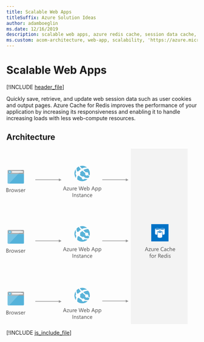 ```yaml
---
title: Scalable Web Apps
titleSuffix: Azure Solution Ideas
author: adamboeglin
ms.date: 12/16/2019
description: scalable web apps, azure redis cache, session data cache, user cookie cache, azure cache for redis
ms.custom: acom-architecture, web-app, scalability, 'https://azure.microsoft.com/solutions/architecture/scalable-web-apps/'
---
```

# Scalable Web Apps

[!INCLUDE [header_file](../header.md)]

Quickly save, retrieve, and update web session data such as user cookies and output pages. Azure Cache for Redis improves the performance of your application by increasing its responsiveness and enabling it to handle increasing loads with less web-compute resources.

## Architecture

<svg class="architecture-diagram" aria-labelledby="scalable-web-apps" height="462" viewbox="0 0 478 462"  xmlns="http://www.w3.org/2000/svg">
    <g fill="none" fill-rule="evenodd" stroke="none" stroke-width="1">
        <path fill="#F3F3F3" d="M327.96 461.997h149.714V0H327.96z"/>
        <path fill="#949494" d="M145.29 82.15l-7.064-3.646v2.534H76.208v1.5h62.018v3.03zM145.29 243.01l-7.064-3.646v2.534H76.208v1.5h62.018v3.03zM321.79 243.01l-7.065-3.646v2.534h-62.018v1.5h62.018v3.03zM321.79 82.15l-7.065-3.646v2.534h-62.018v1.5h62.018v3.03zM321.79 401.69l-7.065-3.647v2.534h-62.018v1.5h62.018v3.031zM145.29 402.69l-7.064-3.647v2.534H76.208v1.5h62.018v3.031z"/>
        <path d="M0 114.363v-10.285h2.926c.889 0 1.594.218 2.116.653.52.435.78 1 .78 1.699 0 .584-.156 1.09-.471 1.52-.317.432-.751.737-1.306.919v.029c.693.08 1.248.343 1.664.785.416.443.624 1.018.624 1.725 0 .88-.316 1.593-.947 2.138-.631.545-1.427.817-2.388.817H0zm1.205-9.194v3.32h1.233c.66 0 1.179-.16 1.556-.477.378-.318.567-.766.567-1.344 0-1-.658-1.5-1.972-1.5H1.205zm0 4.403v3.7H2.84c.708 0 1.256-.167 1.646-.501.39-.335.584-.794.584-1.378 0-1.214-.827-1.821-2.481-1.821H1.205zM12.092 108.21c-.206-.158-.502-.237-.89-.237-.502 0-.921.237-1.258.71-.337.472-.505 1.118-.505 1.935v3.745H8.262v-7.344h1.177v1.512h.028c.167-.516.423-.919.768-1.208.343-.29.728-.433 1.154-.433.307 0 .54.034.703.1v1.22zM16.244 114.535c-1.085 0-1.951-.343-2.6-1.03-.647-.685-.971-1.595-.971-2.728 0-1.233.337-2.197 1.012-2.89.673-.694 1.584-1.04 2.732-1.04 1.095 0 1.949.337 2.563 1.01.615.675.922 1.61.922 2.805 0 1.172-.331 2.11-.993 2.816-.662.705-1.551 1.057-2.665 1.057m.087-6.698c-.756 0-1.354.257-1.793.77-.44.515-.66 1.223-.66 2.127 0 .87.223 1.557.667 2.059.444.502 1.04.753 1.786.753.76 0 1.345-.246 1.753-.74.409-.491.613-1.192.613-2.101 0-.918-.204-1.625-.613-2.122-.408-.498-.993-.746-1.753-.746M31.033 107.018l-2.201 7.345h-1.22l-1.514-5.257a3.523 3.523 0 01-.114-.682h-.029a3.197 3.197 0 01-.151.667l-1.642 5.272h-1.176l-2.224-7.345h1.234l1.52 5.523c.048.167.082.387.101.66h.058c.014-.21.057-.435.129-.674l1.692-5.509h1.076l1.521 5.537c.047.177.084.398.107.66h.058c.009-.186.049-.406.122-.66l1.491-5.537h1.162zM31.952 114.097v-1.262c.641.473 1.346.71 2.115.71 1.033 0 1.55-.344 1.55-1.033a.898.898 0 00-.133-.498 1.323 1.323 0 00-.358-.362 2.73 2.73 0 00-.531-.284 33.69 33.69 0 00-.657-.26 8.275 8.275 0 01-.856-.393 2.56 2.56 0 01-.617-.444 1.663 1.663 0 01-.373-.563 1.99 1.99 0 01-.126-.739c0-.344.079-.649.237-.914a2.08 2.08 0 01.631-.667 2.93 2.93 0 01.9-.405 3.985 3.985 0 011.043-.137c.637 0 1.205.11 1.707.33v1.191c-.54-.354-1.161-.53-1.864-.53-.22 0-.419.024-.596.074-.176.05-.328.122-.455.212a.982.982 0 00-.294.327.858.858 0 00-.104.418c0 .192.035.352.104.481.07.13.171.244.305.345.134.1.296.191.487.272.192.081.409.17.654.266.325.124.616.252.875.384.257.13.477.28.659.444.181.165.322.355.42.57.097.215.147.471.147.768 0 .363-.081.678-.24.946-.161.268-.375.49-.643.667a2.933 2.933 0 01-.924.395 4.58 4.58 0 01-1.098.128c-.756 0-1.41-.145-1.965-.437M44.531 110.985h-5.184c.018.817.238 1.448.66 1.894.42.444.998.667 1.735.667.827 0 1.587-.273 2.28-.818v1.105c-.645.467-1.499.702-2.56.702-1.037 0-1.853-.333-2.446-1-.592-.667-.889-1.606-.889-2.816 0-1.142.324-2.074.971-2.793.65-.72 1.453-1.08 2.415-1.08.96 0 1.704.312 2.23.933.525.622.788 1.484.788 2.589v.617zm-1.204-.997c-.005-.68-.169-1.207-.49-1.585-.324-.378-.773-.566-1.347-.566-.555 0-1.025.198-1.412.594-.388.398-.627.916-.718 1.557h3.967zM50.14 108.21c-.206-.158-.502-.237-.89-.237-.502 0-.922.237-1.258.71-.337.472-.505 1.118-.505 1.935v3.745h-1.178v-7.344h1.178v1.512h.027c.167-.516.423-.919.768-1.208.344-.29.729-.433 1.155-.433.306 0 .54.034.703.1v1.22zM158.528 430.558h-1.334l-1.09-2.883h-4.36l-1.026 2.883h-1.34l3.943-10.285h1.248l3.96 10.285zm-2.818-3.966l-1.614-4.383a4.005 4.005 0 01-.157-.688h-.03c-.048.292-.102.52-.165.688l-1.599 4.383h3.565zM165.005 423.55l-4.347 6.004h4.304v1.004h-6.032v-.366l4.346-5.974h-3.937v-1.005h5.666zM172.464 430.558h-1.176v-1.162h-.03c-.486.89-1.242 1.334-2.265 1.334-1.75 0-2.625-1.042-2.625-3.127v-4.391h1.169v4.203c0 1.55.593 2.326 1.779 2.326.574 0 1.045-.212 1.417-.635.37-.424.555-.978.555-1.66v-4.234h1.176v7.346zM178.667 424.404c-.206-.158-.502-.237-.89-.237-.502 0-.921.237-1.258.71-.337.472-.505 1.12-.505 1.935v3.744h-1.177v-7.343h1.177v1.512h.028c.167-.515.423-.919.768-1.208a1.74 1.74 0 011.154-.433c.307 0 .54.034.703.1v1.22zM185.652 427.18h-5.184c.018.816.238 1.447.66 1.894.42.444.998.667 1.735.667.827 0 1.587-.274 2.28-.82v1.107c-.645.466-1.499.702-2.56.702-1.037 0-1.853-.333-2.446-1-.592-.667-.889-1.607-.889-2.817 0-1.141.324-2.074.971-2.793.65-.718 1.453-1.08 2.415-1.08.96 0 1.704.313 2.23.934.525.622.788 1.483.788 2.589v.617zm-1.204-.997c-.005-.68-.169-1.207-.49-1.585-.324-.378-.773-.566-1.347-.566-.555 0-1.025.198-1.412.593-.388.399-.627.916-.718 1.558h3.967zM203.805 420.272l-2.904 10.286h-1.413l-2.117-7.517a4.81 4.81 0 01-.165-1.046h-.027a5.402 5.402 0 01-.186 1.032l-2.13 7.53h-1.4l-3.011-10.285h1.327l2.186 7.89c.091.33.148.674.172 1.034h.036c.024-.255.099-.599.222-1.034l2.273-7.89h1.156l2.18 7.947c.077.274.135.594.173.962h.028c.02-.25.083-.578.194-.99l2.1-7.918h1.306zM210.726 427.18h-5.184c.018.816.238 1.447.66 1.894.42.444.998.667 1.735.667.827 0 1.587-.274 2.28-.82v1.107c-.645.466-1.499.702-2.56.702-1.037 0-1.853-.333-2.446-1-.592-.667-.889-1.607-.889-2.817 0-1.141.324-2.074.971-2.793.65-.718 1.453-1.08 2.415-1.08.96 0 1.704.313 2.23.934.525.622.788 1.483.788 2.589v.617zm-1.204-.997c-.005-.68-.169-1.207-.49-1.585-.324-.378-.773-.566-1.347-.566-.555 0-1.025.198-1.412.593-.388.399-.627.916-.718 1.558h3.967zM213.71 429.496h-.028v1.061h-1.177v-10.874h1.177v4.821h.028c.578-.975 1.425-1.463 2.539-1.463.942 0 1.68.33 2.213.986.532.657.799 1.537.799 2.643 0 1.228-.3 2.213-.896 2.952-.598.738-1.415 1.106-2.453 1.106-.97 0-1.705-.41-2.202-1.232m-.028-2.962v1.025c0 .608.197 1.122.592 1.545.393.424.894.636 1.502.636.713 0 1.27-.272 1.675-.817.404-.546.606-1.304.606-2.276 0-.816-.19-1.458-.567-1.922-.377-.462-.89-.694-1.535-.694-.684 0-1.233.236-1.65.713-.415.477-.623 1.071-.623 1.79M233.283 430.558h-1.334l-1.09-2.883h-4.361l-1.025 2.883h-1.341l3.944-10.285h1.248l3.959 10.285zm-2.818-3.966l-1.614-4.383a4.005 4.005 0 01-.157-.688h-.03c-.048.292-.102.52-.165.688l-1.599 4.383h3.565zM235.844 429.496h-.028v4.438h-1.177v-10.72h1.177v1.29h.028c.578-.975 1.425-1.463 2.539-1.463.947 0 1.686.33 2.215.986.532.657.797 1.537.797 2.643 0 1.228-.3 2.213-.896 2.952-.598.738-1.415 1.106-2.453 1.106-.952 0-1.685-.41-2.202-1.232m-.028-2.962v1.025c0 .608.197 1.122.592 1.545.393.424.894.636 1.502.636.713 0 1.27-.272 1.675-.817.404-.546.606-1.304.606-2.276 0-.816-.19-1.458-.567-1.922-.377-.462-.89-.694-1.535-.694-.684 0-1.233.236-1.65.713-.415.477-.623 1.071-.623 1.79M244.478 429.496h-.027v4.438h-1.178v-10.72h1.178v1.29h.027c.578-.975 1.425-1.463 2.539-1.463.947 0 1.687.33 2.216.986.53.657.796 1.537.796 2.643 0 1.228-.3 2.213-.896 2.952-.597.738-1.415 1.106-2.453 1.106-.952 0-1.684-.41-2.202-1.232m-.027-2.962v1.025c0 .608.196 1.122.59 1.545.394.424.895.636 1.503.636.713 0 1.27-.272 1.675-.817.405-.546.607-1.304.607-2.276 0-.816-.19-1.458-.568-1.922-.377-.462-.888-.694-1.535-.694-.683 0-1.232.236-1.648.713-.416.477-.624 1.071-.624 1.79M174.475 448.183h1.205v-10.284h-1.205zM184.323 448.184h-1.177v-4.188c0-1.56-.568-2.338-1.707-2.338-.588 0-1.074.219-1.459.663-.385.442-.577 1-.577 1.675v4.188h-1.177v-7.346h1.177v1.22h.028c.555-.928 1.358-1.392 2.411-1.392.802 0 1.417.26 1.842.78.426.517.64 1.267.64 2.249v4.489zM186.095 447.918v-1.263c.64.474 1.345.71 2.114.71 1.034 0 1.55-.343 1.55-1.032a.898.898 0 00-.132-.498 1.31 1.31 0 00-.359-.362 2.73 2.73 0 00-.53-.284 33.69 33.69 0 00-.657-.261 8.275 8.275 0 01-.856-.392 2.588 2.588 0 01-.618-.444 1.667 1.667 0 01-.373-.564 1.987 1.987 0 01-.126-.738c0-.345.08-.649.237-.914a2.07 2.07 0 01.631-.667c.263-.181.564-.314.9-.405a3.985 3.985 0 011.043-.137c.637 0 1.206.109 1.707.33v1.191c-.54-.354-1.16-.532-1.864-.532-.22 0-.418.026-.595.075-.177.05-.328.123-.456.212a.995.995 0 00-.294.328.858.858 0 00-.103.418c0 .192.035.352.103.481.07.13.172.244.305.345.135.099.296.191.487.272.192.081.41.17.654.266.326.124.617.252.875.384.257.129.477.279.66.444.18.165.322.354.42.57.096.215.146.471.146.768 0 .363-.08.678-.24.946a2.077 2.077 0 01-.642.667 2.933 2.933 0 01-.924.395 4.58 4.58 0 01-1.098.128c-.756 0-1.41-.145-1.965-.437M196.179 448.112c-.278.151-.644.23-1.099.23-1.286 0-1.929-.718-1.929-2.153v-4.347h-1.262v-1.003h1.262v-1.793l1.176-.38v2.173h1.852v1.003h-1.852v4.14c0 .491.084.844.251 1.054.167.21.446.314.833.314.296 0 .552-.08.768-.243v1.005zM203.006 448.184h-1.176v-1.148h-.028c-.512.879-1.265 1.32-2.26 1.32-.732 0-1.304-.194-1.718-.581-.413-.387-.62-.902-.62-1.542 0-1.372.808-2.17 2.424-2.396l2.202-.307c0-1.25-.505-1.873-1.514-1.873-.883 0-1.682.3-2.395.904v-1.205c.722-.46 1.555-.69 2.496-.69 1.726 0 2.59.914 2.59 2.74v4.778zm-1.176-3.715l-1.77.243c-.546.076-.958.212-1.235.405-.277.195-.416.538-.416 1.03 0 .358.128.65.384.879.256.227.596.34 1.021.34.584 0 1.066-.205 1.446-.613.38-.41.57-.927.57-1.553v-.731zM211.318 448.184h-1.177v-4.188c0-1.56-.568-2.338-1.707-2.338-.588 0-1.074.219-1.459.663-.385.442-.577 1-.577 1.675v4.188h-1.177v-7.346h1.177v1.22h.028c.555-.928 1.358-1.392 2.411-1.392.802 0 1.417.26 1.842.78.426.517.64 1.267.64 2.249v4.489zM218.54 447.847c-.563.339-1.233.509-2.008.509-1.047 0-1.892-.341-2.535-1.023-.644-.68-.965-1.563-.965-2.65 0-1.21.347-2.182 1.04-2.914.694-.734 1.618-1.103 2.776-1.103.645 0 1.214.12 1.707.36v1.205c-.545-.382-1.128-.573-1.75-.573-.751 0-1.367.268-1.847.806-.48.537-.721 1.243-.721 2.118 0 .862.226 1.54.678 2.037.452.499 1.058.748 1.818.748.64 0 1.244-.213 1.807-.64v1.12zM226.221 444.806h-5.184c.018.816.238 1.447.66 1.894.42.444.999.667 1.736.667.827 0 1.587-.273 2.28-.82v1.107c-.645.466-1.5.702-2.56.702-1.037 0-1.853-.333-2.446-1-.593-.667-.89-1.607-.89-2.817 0-1.141.325-2.074.971-2.793.65-.718 1.453-1.08 2.415-1.08.96 0 1.704.313 2.23.934.525.622.788 1.483.788 2.589v.617zm-1.203-.997c-.006-.68-.17-1.207-.492-1.585-.323-.378-.772-.566-1.346-.566-.555 0-1.025.198-1.412.593-.387.399-.626.916-.718 1.558h3.968z" fill="#505050"/>
        <path d="M199.097 52.228l.002.002c5.56-2.957 10.429-3.023 13.575-2.543a20.348 20.348 0 00-19.222-3.691 164.04 164.04 0 005.644 6.232h.001zM183.747 69.421a6.133 6.133 0 01.004-7.448c-1.4-3.366-1.284-6.164-.82-8.125-4.688 6.821-4.857 16.052.089 23.134.109-2.094.443-4.52 1.182-7.037a6.215 6.215 0 01-.455-.524M186.543 59.914a6.144 6.144 0 013.35-.23c.222-.252.45-.505.686-.757a37.668 37.668 0 015.65-4.895l-.013-.014c-2.143-2.274-4.043-4.606-5.463-6.918a20.182 20.182 0 00-5.624 4.07c-.283 1.666-.403 4.823 1.414 8.744M202.89 56.124c2.4 2.386 4.677 4.517 6.75 6.374a4.361 4.361 0 015.643 1.12 4.364 4.364 0 01.594 4.208 109.046 109.046 0 003.487 2.73c1.55-5.87.471-12.366-3.509-17.56-.078-.102-.162-.198-.242-.299-.35-.033-5.523-.445-12.723 3.427M205.058 80.132a4.068 4.068 0 01-5.683-.747 4.06 4.06 0 01-.788-2.863 33.99 33.99 0 01-5.927-3.779 51.36 51.36 0 01-1.648-1.392 6.11 6.11 0 01-2.835.461c-1.383 3.714-1.54 7.012-1.394 9.25a20.353 20.353 0 0012.941 4.632 20.265 20.265 0 0014.115-5.723c-2.04-.004-4.764-.135-7.88-.828a3.974 3.974 0 01-.9.99M214.466 69.738a4.384 4.384 0 01-6.137-.817c-1.026-1.341-1.132-3.083-.457-4.514-2.551-1.99-5.243-4.215-7.783-6.564h.002c-.066-.061-.13-.124-.194-.185.064.063.125.128.19.19-1.654 1.128-3.423 2.535-5.304 4.29-.247.233-.475.466-.71.7a6.162 6.162 0 01-.257 6.143c.355.304.722.607 1.106.91a38.16 38.16 0 005.499 3.654c1.75-1.127 4.1-.763 5.386.922.375.49.608 1.042.73 1.61 5.053 1.453 8.75.947 10.004.685a20.324 20.324 0 002.279-4.463c-.77-.524-2.128-1.434-4.085-2.813-.091.083-.17.176-.27.252" fill="#59B3D8"/>
        <path d="M158.528 109.737h-1.334l-1.09-2.883h-4.36l-1.026 2.883h-1.34l3.943-10.285h1.248l3.96 10.285zm-2.818-3.966l-1.614-4.383a4.005 4.005 0 01-.157-.688h-.03a3.764 3.764 0 01-.165.688l-1.599 4.383h3.565zM165.005 102.73l-4.347 6.003h4.304v1.004h-6.032v-.366l4.346-5.974h-3.937v-1.005h5.666zM172.464 109.737h-1.176v-1.162h-.03c-.486.89-1.242 1.334-2.265 1.334-1.75 0-2.625-1.042-2.625-3.127v-4.39h1.169v4.203c0 1.55.593 2.325 1.779 2.325.574 0 1.045-.212 1.417-.635.37-.424.555-.977.555-1.66v-4.233h1.176v7.345zM178.667 103.584c-.206-.159-.502-.237-.89-.237-.502 0-.921.237-1.258.71-.337.472-.505 1.118-.505 1.936v3.744h-1.177v-7.344h1.177v1.513h.028c.167-.517.423-.92.768-1.209.343-.29.728-.434 1.154-.434.307 0 .54.034.703.1v1.22zM185.652 106.359h-5.184c.018.817.238 1.448.66 1.894.42.444.998.667 1.735.667.827 0 1.587-.273 2.28-.818v1.105c-.645.467-1.499.702-2.56.702-1.037 0-1.853-.333-2.446-1-.592-.667-.889-1.606-.889-2.816 0-1.142.324-2.074.971-2.793.65-.72 1.453-1.08 2.415-1.08.96 0 1.704.312 2.23.933.525.622.788 1.484.788 2.589v.617zm-1.204-.997c-.005-.68-.169-1.207-.49-1.585-.324-.378-.773-.566-1.347-.566-.555 0-1.025.198-1.412.594-.388.398-.627.916-.718 1.557h3.967zM203.805 99.452l-2.904 10.285h-1.413l-2.117-7.516a4.81 4.81 0 01-.165-1.047h-.027a5.402 5.402 0 01-.186 1.033l-2.13 7.53h-1.4l-3.011-10.285h1.327l2.186 7.89c.091.33.148.673.172 1.033h.036c.024-.254.099-.598.222-1.033l2.273-7.89h1.156l2.18 7.947c.077.273.135.593.173.96h.028c.02-.248.083-.577.194-.99l2.1-7.917h1.306zM210.726 106.359h-5.184c.018.817.238 1.448.66 1.894.42.444.998.667 1.735.667.827 0 1.587-.273 2.28-.818v1.105c-.645.467-1.499.702-2.56.702-1.037 0-1.853-.333-2.446-1-.592-.667-.889-1.606-.889-2.816 0-1.142.324-2.074.971-2.793.65-.72 1.453-1.08 2.415-1.08.96 0 1.704.312 2.23.933.525.622.788 1.484.788 2.589v.617zm-1.204-.997c-.005-.68-.169-1.207-.49-1.585-.324-.378-.773-.566-1.347-.566-.555 0-1.025.198-1.412.594-.388.398-.627.916-.718 1.557h3.967zM213.71 108.676h-.028v1.06h-1.177V98.865h1.177v4.82h.028c.578-.975 1.425-1.463 2.539-1.463.942 0 1.68.329 2.213.986.532.657.799 1.538.799 2.643 0 1.229-.3 2.213-.896 2.952-.598.738-1.415 1.107-2.453 1.107-.97 0-1.705-.411-2.202-1.233m-.028-2.962v1.025c0 .608.197 1.122.592 1.546.393.423.894.635 1.502.635.713 0 1.27-.272 1.675-.817.404-.546.606-1.304.606-2.275 0-.817-.19-1.458-.567-1.922-.377-.463-.89-.695-1.535-.695-.684 0-1.233.237-1.65.713-.415.477-.623 1.072-.623 1.79M233.283 109.737h-1.334l-1.09-2.883h-4.361l-1.025 2.883h-1.341l3.944-10.285h1.248l3.959 10.285zm-2.818-3.966l-1.614-4.383a4.005 4.005 0 01-.157-.688h-.03a3.764 3.764 0 01-.165.688l-1.599 4.383h3.565zM235.844 108.676h-.028v4.439h-1.177v-10.722h1.177v1.29h.028c.578-.974 1.425-1.462 2.539-1.462.947 0 1.686.329 2.215.986.532.657.797 1.538.797 2.643 0 1.229-.3 2.213-.896 2.952-.598.738-1.415 1.107-2.453 1.107-.952 0-1.685-.411-2.202-1.233m-.028-2.962v1.025c0 .608.197 1.122.592 1.546.393.423.894.635 1.502.635.713 0 1.27-.272 1.675-.817.404-.546.606-1.304.606-2.275 0-.817-.19-1.458-.567-1.922-.377-.463-.89-.695-1.535-.695-.684 0-1.233.237-1.65.713-.415.477-.623 1.072-.623 1.79M244.478 108.676h-.027v4.439h-1.178v-10.722h1.178v1.29h.027c.578-.974 1.425-1.462 2.539-1.462.947 0 1.687.329 2.216.986.53.657.796 1.538.796 2.643 0 1.229-.3 2.213-.896 2.952-.597.738-1.415 1.107-2.453 1.107-.952 0-1.684-.411-2.202-1.233m-.027-2.962v1.025c0 .608.196 1.122.59 1.546.394.423.895.635 1.503.635.713 0 1.27-.272 1.675-.817.405-.546.607-1.304.607-2.275 0-.817-.19-1.458-.568-1.922-.377-.463-.888-.695-1.535-.695-.683 0-1.232.237-1.648.713-.416.477-.624 1.072-.624 1.79M174.475 127.363h1.205v-10.285h-1.205zM184.323 127.363h-1.177v-4.188c0-1.56-.568-2.338-1.707-2.338-.588 0-1.074.22-1.459.663-.385.442-.577 1-.577 1.675v4.188h-1.177v-7.345h1.177v1.22h.028c.555-.928 1.358-1.392 2.411-1.392.802 0 1.417.26 1.842.779.426.518.64 1.268.64 2.249v4.489zM186.095 127.097v-1.262c.64.473 1.345.71 2.114.71 1.034 0 1.55-.344 1.55-1.033a.898.898 0 00-.132-.498 1.323 1.323 0 00-.359-.362 2.73 2.73 0 00-.53-.284 33.69 33.69 0 00-.657-.26 8.275 8.275 0 01-.856-.393 2.56 2.56 0 01-.618-.444 1.663 1.663 0 01-.373-.563 1.99 1.99 0 01-.126-.739c0-.344.08-.649.237-.914a2.08 2.08 0 01.631-.667 2.93 2.93 0 01.9-.405 3.985 3.985 0 011.043-.137c.637 0 1.206.11 1.707.33v1.191c-.54-.354-1.16-.53-1.864-.53-.22 0-.418.024-.595.074-.177.05-.328.122-.456.212a.982.982 0 00-.294.327.858.858 0 00-.103.418c0 .192.035.352.103.481.07.13.172.244.305.345.135.1.296.191.487.272.192.081.41.17.654.266.326.124.617.252.875.384.257.13.477.28.66.444.18.165.322.355.42.57.096.215.146.471.146.768 0 .363-.08.678-.24.946-.16.268-.374.49-.642.667a2.933 2.933 0 01-.924.395 4.58 4.58 0 01-1.098.128c-.756 0-1.41-.145-1.965-.437M196.179 127.291c-.278.153-.644.23-1.099.23-1.286 0-1.929-.718-1.929-2.153v-4.346h-1.262v-1.004h1.262v-1.793l1.176-.38v2.174h1.852v1.003h-1.852v4.138c0 .493.084.846.251 1.056.167.21.446.315.833.315.296 0 .552-.082.768-.245v1.005zM203.006 127.363h-1.176v-1.148h-.028c-.512.88-1.265 1.32-2.26 1.32-.732 0-1.304-.194-1.718-.58-.413-.388-.62-.902-.62-1.543 0-1.372.808-2.17 2.424-2.396l2.202-.307c0-1.249-.505-1.873-1.514-1.873-.883 0-1.682.301-2.395.904v-1.205c.722-.459 1.555-.689 2.496-.689 1.726 0 2.59.913 2.59 2.74v4.777zm-1.176-3.715l-1.77.243c-.546.077-.958.212-1.235.405-.277.195-.416.538-.416 1.03 0 .358.128.651.384.88.256.226.596.34 1.021.34.584 0 1.066-.206 1.446-.614.38-.409.57-.927.57-1.553v-.73zM211.318 127.363h-1.177v-4.188c0-1.56-.568-2.338-1.707-2.338-.588 0-1.074.22-1.459.663-.385.442-.577 1-.577 1.675v4.188h-1.177v-7.345h1.177v1.22h.028c.555-.928 1.358-1.392 2.411-1.392.802 0 1.417.26 1.842.779.426.518.64 1.268.64 2.249v4.489zM218.54 127.026c-.563.339-1.233.509-2.008.509-1.047 0-1.892-.341-2.535-1.022-.644-.681-.965-1.564-.965-2.65 0-1.21.347-2.182 1.04-2.915.694-.734 1.618-1.102 2.776-1.102.645 0 1.214.12 1.707.359v1.205c-.545-.382-1.128-.573-1.75-.573-.751 0-1.367.268-1.847.806s-.721 1.244-.721 2.119c0 .86.226 1.54.678 2.037.452.498 1.058.747 1.818.747.64 0 1.244-.213 1.807-.64v1.12zM226.221 123.985h-5.184c.018.817.238 1.448.66 1.894.42.444.999.667 1.736.667.827 0 1.587-.273 2.28-.818v1.105c-.645.467-1.5.702-2.56.702-1.037 0-1.853-.333-2.446-1-.593-.667-.89-1.606-.89-2.816 0-1.142.325-2.074.971-2.793.65-.72 1.453-1.08 2.415-1.08.96 0 1.704.312 2.23.933.525.622.788 1.484.788 2.589v.617zm-1.203-.997c-.006-.68-.17-1.207-.492-1.585-.323-.378-.772-.566-1.346-.566-.555 0-1.025.198-1.412.594-.387.398-.626.916-.718 1.557h3.968zM158.528 269.737h-1.334l-1.09-2.883h-4.36l-1.026 2.883h-1.34l3.943-10.285h1.248l3.96 10.285zm-2.818-3.966l-1.614-4.383a4.005 4.005 0 01-.157-.688h-.03c-.048.292-.102.52-.165.688l-1.599 4.383h3.565zM165.005 262.73l-4.347 6.003h4.304v1.005h-6.032v-.366l4.346-5.975h-3.937v-1.005h5.666zM172.464 269.737h-1.176v-1.162h-.03c-.486.89-1.242 1.334-2.265 1.334-1.75 0-2.625-1.042-2.625-3.127v-4.39h1.169v4.202c0 1.55.593 2.326 1.779 2.326.574 0 1.045-.212 1.417-.635.37-.424.555-.978.555-1.66v-4.234h1.176v7.346zM178.667 263.584c-.206-.158-.502-.237-.89-.237-.502 0-.921.237-1.258.71-.337.472-.505 1.119-.505 1.936v3.743h-1.177v-7.343h1.177v1.512h.028c.167-.515.423-.919.768-1.208a1.745 1.745 0 011.154-.433c.307 0 .54.034.703.099v1.221zM185.652 266.36h-5.184c.018.815.238 1.446.66 1.893.42.444.998.667 1.735.667.827 0 1.587-.273 2.28-.819v1.106c-.645.466-1.499.702-2.56.702-1.037 0-1.853-.333-2.446-1-.592-.667-.889-1.607-.889-2.817 0-1.14.324-2.074.971-2.793.65-.718 1.453-1.08 2.415-1.08.96 0 1.704.313 2.23.934.525.622.788 1.483.788 2.59v.616zm-1.204-.998c-.005-.68-.169-1.207-.49-1.585-.324-.378-.773-.566-1.347-.566-.555 0-1.025.198-1.412.593-.388.4-.627.916-.718 1.558h3.967zM203.805 259.452l-2.904 10.285h-1.413l-2.117-7.516a4.81 4.81 0 01-.165-1.047h-.027a5.402 5.402 0 01-.186 1.033l-2.13 7.53h-1.4l-3.011-10.285h1.327l2.186 7.89c.091.33.148.673.172 1.033h.036c.024-.254.099-.598.222-1.033l2.273-7.89h1.156l2.18 7.946c.077.274.135.594.173.962h.028c.02-.249.083-.578.194-.99l2.1-7.918h1.306zM210.726 266.36h-5.184c.018.815.238 1.446.66 1.893.42.444.998.667 1.735.667.827 0 1.587-.273 2.28-.819v1.106c-.645.466-1.499.702-2.56.702-1.037 0-1.853-.333-2.446-1-.592-.667-.889-1.607-.889-2.817 0-1.14.324-2.074.971-2.793.65-.718 1.453-1.08 2.415-1.08.96 0 1.704.313 2.23.934.525.622.788 1.483.788 2.59v.616zm-1.204-.998c-.005-.68-.169-1.207-.49-1.585-.324-.378-.773-.566-1.347-.566-.555 0-1.025.198-1.412.593-.388.4-.627.916-.718 1.558h3.967zM213.71 268.676h-.028v1.06h-1.177v-10.873h1.177v4.82h.028c.578-.974 1.425-1.462 2.539-1.462.942 0 1.68.329 2.213.986.532.657.799 1.537.799 2.643 0 1.228-.3 2.213-.896 2.952-.598.738-1.415 1.106-2.453 1.106-.97 0-1.705-.41-2.202-1.232m-.028-2.962v1.025c0 .608.197 1.122.592 1.545.393.424.894.636 1.502.636.713 0 1.27-.272 1.675-.817.404-.546.606-1.304.606-2.276 0-.816-.19-1.458-.567-1.922-.377-.462-.89-.694-1.535-.694-.684 0-1.233.236-1.65.713-.415.477-.623 1.072-.623 1.79M233.283 269.737h-1.334l-1.09-2.883h-4.361l-1.025 2.883h-1.341l3.944-10.285h1.248l3.959 10.285zm-2.818-3.966l-1.614-4.383a4.005 4.005 0 01-.157-.688h-.03c-.048.292-.102.52-.165.688l-1.599 4.383h3.565zM235.844 268.676h-.028v4.438h-1.177v-10.721h1.177v1.29h.028c.578-.974 1.425-1.462 2.539-1.462.947 0 1.686.329 2.215.986.532.657.797 1.537.797 2.643 0 1.228-.3 2.213-.896 2.952-.598.738-1.415 1.106-2.453 1.106-.952 0-1.685-.41-2.202-1.232m-.028-2.962v1.025c0 .608.197 1.122.592 1.545.393.424.894.636 1.502.636.713 0 1.27-.272 1.675-.817.404-.546.606-1.304.606-2.276 0-.816-.19-1.458-.567-1.922-.377-.462-.89-.694-1.535-.694-.684 0-1.233.236-1.65.713-.415.477-.623 1.072-.623 1.79M244.478 268.676h-.027v4.438h-1.178v-10.721h1.178v1.29h.027c.578-.974 1.425-1.462 2.539-1.462.947 0 1.687.329 2.216.986.53.657.796 1.537.796 2.643 0 1.228-.3 2.213-.896 2.952-.597.738-1.415 1.106-2.453 1.106-.952 0-1.684-.41-2.202-1.232m-.027-2.962v1.025c0 .608.196 1.122.59 1.545.394.424.895.636 1.503.636.713 0 1.27-.272 1.675-.817.405-.546.607-1.304.607-2.276 0-.816-.19-1.458-.568-1.922-.377-.462-.888-.694-1.535-.694-.683 0-1.232.236-1.648.713-.416.477-.624 1.072-.624 1.79M174.475 287.363h1.205v-10.285h-1.205zM184.323 287.363h-1.177v-4.188c0-1.559-.568-2.338-1.707-2.338-.588 0-1.074.22-1.459.663-.385.442-.577 1.001-.577 1.675v4.188h-1.177v-7.346h1.177v1.221h.028c.555-.929 1.358-1.393 2.411-1.393.802 0 1.417.261 1.842.78.426.517.64 1.267.64 2.25v4.488zM186.095 287.098v-1.263c.64.474 1.345.71 2.114.71 1.034 0 1.55-.343 1.55-1.032a.898.898 0 00-.132-.498 1.31 1.31 0 00-.359-.362 2.73 2.73 0 00-.53-.284 33.69 33.69 0 00-.657-.261 8.275 8.275 0 01-.856-.392 2.588 2.588 0 01-.618-.444 1.667 1.667 0 01-.373-.564 1.987 1.987 0 01-.126-.738c0-.345.08-.65.237-.914a2.07 2.07 0 01.631-.667c.263-.181.564-.314.9-.405a3.985 3.985 0 011.043-.137c.637 0 1.206.109 1.707.33v1.19c-.54-.353-1.16-.531-1.864-.531-.22 0-.418.026-.595.075-.177.05-.328.123-.456.212a.995.995 0 00-.294.328.858.858 0 00-.103.418c0 .192.035.352.103.48.07.13.172.245.305.346.135.099.296.19.487.272.192.08.41.17.654.266.326.124.617.252.875.384.257.129.477.279.66.444.18.165.322.354.42.57.096.215.146.47.146.768 0 .363-.08.678-.24.946a2.077 2.077 0 01-.642.667 2.933 2.933 0 01-.924.395 4.58 4.58 0 01-1.098.128c-.756 0-1.41-.145-1.965-.437M196.179 287.292c-.278.151-.644.229-1.099.229-1.286 0-1.929-.717-1.929-2.152v-4.347h-1.262v-1.003h1.262v-1.793l1.176-.38v2.173h1.852v1.003h-1.852v4.139c0 .492.084.845.251 1.055.167.21.446.314.833.314.296 0 .552-.081.768-.243v1.005zM203.006 287.363h-1.176v-1.148h-.028c-.512.88-1.265 1.32-2.26 1.32-.732 0-1.304-.194-1.718-.58-.413-.388-.62-.903-.62-1.543 0-1.372.808-2.17 2.424-2.396l2.202-.307c0-1.249-.505-1.873-1.514-1.873-.883 0-1.682.3-2.395.904v-1.205c.722-.459 1.555-.69 2.496-.69 1.726 0 2.59.914 2.59 2.741v4.777zm-1.176-3.715l-1.77.243c-.546.076-.958.212-1.235.405-.277.195-.416.538-.416 1.03 0 .358.128.651.384.88.256.226.596.34 1.021.34.584 0 1.066-.206 1.446-.614.38-.409.57-.927.57-1.553v-.73zM211.318 287.363h-1.177v-4.188c0-1.559-.568-2.338-1.707-2.338-.588 0-1.074.22-1.459.663-.385.442-.577 1.001-.577 1.675v4.188h-1.177v-7.346h1.177v1.221h.028c.555-.929 1.358-1.393 2.411-1.393.802 0 1.417.261 1.842.78.426.517.64 1.267.64 2.25v4.488zM218.54 287.026c-.563.34-1.233.51-2.008.51-1.047 0-1.892-.342-2.535-1.024-.644-.68-.965-1.563-.965-2.649 0-1.21.347-2.183 1.04-2.915.694-.734 1.618-1.103 2.776-1.103.645 0 1.214.12 1.707.36v1.205c-.545-.382-1.128-.573-1.75-.573-.751 0-1.367.268-1.847.806-.48.537-.721 1.243-.721 2.118 0 .862.226 1.54.678 2.037.452.5 1.058.748 1.818.748.64 0 1.244-.213 1.807-.639v1.12zM226.221 283.985h-5.184c.018.816.238 1.447.66 1.894.42.444.999.667 1.736.667.827 0 1.587-.273 2.28-.819v1.106c-.645.466-1.5.702-2.56.702-1.037 0-1.853-.333-2.446-1-.593-.667-.89-1.607-.89-2.817 0-1.14.325-2.074.971-2.793.65-.718 1.453-1.08 2.415-1.08.96 0 1.704.313 2.23.934.525.622.788 1.483.788 2.59v.616zm-1.203-.997c-.006-.68-.17-1.207-.492-1.585-.323-.378-.772-.566-1.346-.566-.555 0-1.025.198-1.412.593-.387.4-.626.916-.718 1.558h3.968z" fill="#505050"/>
        <path d="M44.415 91.985H5.382a1.89 1.89 0 01-1.89-1.89v-23.82h42.812v23.82a1.89 1.89 0 01-1.89 1.89" fill="#54B2DA"/>
        <path d="M7.088 91.985H5.107a1.615 1.615 0 01-1.615-1.614V66.276h27.84L7.089 91.985z" fill="#77C2E2"/>
        <path d="M46.303 66.338H3.492V57.89A1.89 1.89 0 015.381 56h39.032a1.89 1.89 0 011.89 1.89v8.448z" fill="#9FA0A1"/>
        <path d="M31.387 66.338H3.49v-8.724c0-.89.724-1.614 1.615-1.614h35.679l-9.398 10.338z" fill="#B2B3B4"/>
        <path fill="#FFF" d="M14.742 63.021h28.811v-3.47H14.742z"/>
        <path d="M12.962 61.396a3.898 3.898 0 11-7.795-.001 3.898 3.898 0 017.795.001" fill="#54B2DA"/>
        <path fill="#FFF" d="M9.51 64.088l-2.644-2.644 2.644-2.643.604.603-2.04 2.04 2.04 2.04z"/>
        <path fill="#FFF" d="M7.622 61.824h5.341v-.854H7.622z"/>
        <path d="M199.097 211.436l.002.004c5.56-2.958 10.429-3.024 13.575-2.544a20.348 20.348 0 00-19.222-3.69 164.757 164.757 0 005.644 6.23h.001zM183.747 228.63a6.133 6.133 0 01.004-7.449c-1.4-3.366-1.284-6.163-.82-8.125-4.688 6.821-4.857 16.052.089 23.134.109-2.094.443-4.52 1.182-7.036a6.076 6.076 0 01-.455-.525M186.543 219.123a6.125 6.125 0 013.35-.229c.222-.253.45-.507.686-.758a37.61 37.61 0 015.65-4.895c-.004-.005-.01-.009-.013-.014-2.143-2.275-4.043-4.607-5.463-6.918a20.118 20.118 0 00-5.624 4.071c-.283 1.665-.403 4.822 1.414 8.743M202.89 215.333c2.4 2.385 4.677 4.516 6.75 6.374a4.362 4.362 0 015.643 1.12 4.364 4.364 0 01.594 4.209 107.222 107.222 0 003.487 2.727c1.55-5.869.471-12.365-3.509-17.559-.078-.102-.162-.198-.242-.299-.35-.032-5.523-.445-12.723 3.428M205.058 239.342a4.069 4.069 0 01-5.683-.748 4.06 4.06 0 01-.788-2.862 33.998 33.998 0 01-5.927-3.78 51.363 51.363 0 01-1.648-1.391 6.109 6.109 0 01-2.835.46c-1.383 3.714-1.54 7.01-1.394 9.25a20.353 20.353 0 0012.941 4.633 20.266 20.266 0 0014.115-5.723c-2.04-.004-4.764-.135-7.88-.828a3.974 3.974 0 01-.9.989M214.466 228.946a4.383 4.383 0 01-6.137-.816c-1.026-1.342-1.132-3.084-.457-4.515-2.551-1.988-5.243-4.214-7.783-6.563l.002-.001c-.066-.061-.13-.124-.194-.184.064.062.125.128.19.189-1.654 1.129-3.423 2.536-5.304 4.292-.247.23-.475.465-.71.698a6.162 6.162 0 01-.257 6.143c.355.304.722.607 1.106.91a38.09 38.09 0 005.499 3.655c1.75-1.128 4.1-.763 5.386.92.375.493.608 1.044.73 1.613 5.053 1.45 8.75.946 10.004.684.95-1.4 1.71-2.901 2.279-4.464-.77-.523-2.128-1.434-4.085-2.812-.091.082-.17.175-.27.25" fill="#59B3D8"/>
        <path d="M44.415 250.193H5.382a1.89 1.89 0 01-1.89-1.89v-23.818h42.812v23.818a1.89 1.89 0 01-1.89 1.89" fill="#54B2DA"/>
        <path d="M7.088 250.193H5.107a1.615 1.615 0 01-1.615-1.613v-24.095h27.84L7.089 250.193z" fill="#77C2E2"/>
        <path d="M46.303 224.546H3.492v-8.448a1.89 1.89 0 011.89-1.89h39.032a1.89 1.89 0 011.89 1.89v8.448z" fill="#9FA0A1"/>
        <path d="M31.387 224.546H3.49v-8.724c0-.89.724-1.614 1.615-1.614h35.679l-9.398 10.338z" fill="#B2B3B4"/>
        <path fill="#FFF" d="M14.742 221.23h28.811v-3.471H14.742z"/>
        <path d="M12.962 219.604a3.898 3.898 0 11-7.796 0 3.898 3.898 0 017.796 0" fill="#54B2DA"/>
        <path fill="#FFF" d="M9.51 222.296l-2.644-2.644 2.644-2.643.604.604-2.04 2.04 2.04 2.04z"/>
        <path fill="#FFF" d="M7.622 220.032h5.341v-.854H7.622z"/>
        <path d="M199.097 373.89l.002.004c5.56-2.958 10.429-3.024 13.575-2.544a20.348 20.348 0 00-19.222-3.69 165.535 165.535 0 005.644 6.23h.001zM183.747 391.084a6.133 6.133 0 01.004-7.448c-1.4-3.366-1.284-6.163-.82-8.125-4.688 6.821-4.857 16.052.089 23.134.109-2.094.443-4.52 1.182-7.037a6.215 6.215 0 01-.455-.524M186.543 381.577a6.116 6.116 0 013.35-.229c.222-.253.45-.507.686-.758a37.61 37.61 0 015.65-4.895.092.092 0 00-.013-.014c-2.143-2.275-4.043-4.607-5.463-6.919a20.124 20.124 0 00-3.407 2.104 20.529 20.529 0 00-2.217 1.967c-.283 1.666-.403 4.823 1.414 8.744M202.89 377.787c2.4 2.385 4.677 4.516 6.75 6.374a4.36 4.36 0 015.643 1.121 4.363 4.363 0 01.594 4.208 108.674 108.674 0 003.487 2.728c1.55-5.869.471-12.367-3.509-17.559-.078-.102-.162-.198-.242-.3-.35-.032-5.523-.444-12.723 3.428M205.058 401.796a4.069 4.069 0 01-5.683-.748 4.06 4.06 0 01-.788-2.863 33.88 33.88 0 01-5.927-3.78 50.096 50.096 0 01-1.648-1.39 6.121 6.121 0 01-2.835.46c-1.383 3.714-1.54 7.01-1.394 9.25a20.347 20.347 0 0012.941 4.632 20.265 20.265 0 0014.115-5.722c-2.04-.004-4.764-.135-7.88-.83a3.978 3.978 0 01-.9.99M214.466 391.4a4.384 4.384 0 01-6.137-.816c-1.026-1.342-1.132-3.084-.457-4.515-2.551-1.988-5.243-4.214-7.783-6.564h.002c-.066-.06-.13-.125-.194-.184.064.061.125.128.19.188-1.654 1.13-3.423 2.537-5.304 4.292-.247.232-.475.466-.71.7a6.162 6.162 0 01-.257 6.142c.355.304.722.607 1.106.91a37.924 37.924 0 005.499 3.654c1.75-1.127 4.1-.762 5.386.922.375.492.608 1.042.73 1.611 5.053 1.452 8.75.946 10.004.683.95-1.399 1.71-2.9 2.279-4.462-.77-.523-2.128-1.434-4.085-2.812-.091.082-.17.175-.27.251" fill="#59B3D8"/>
        <path d="M44.415 412.647H5.382a1.89 1.89 0 01-1.89-1.89V386.94h42.812v23.817a1.89 1.89 0 01-1.89 1.89" fill="#54B2DA"/>
        <path d="M7.088 412.647H5.107a1.615 1.615 0 01-1.615-1.613V386.94h27.84L7.089 412.647z" fill="#77C2E2"/>
        <path d="M46.303 387.001H3.492v-8.449a1.89 1.89 0 011.89-1.889h39.032a1.89 1.89 0 011.89 1.889v8.449z" fill="#9FA0A1"/>
        <path d="M31.387 387.001H3.49v-8.725c0-.89.724-1.613 1.615-1.613h35.679l-9.398 10.338z" fill="#B2B3B4"/>
        <path fill="#FFF" d="M14.742 383.684h28.811v-3.471H14.742z"/>
        <path d="M12.962 382.059a3.898 3.898 0 11-7.795-.001 3.898 3.898 0 017.795 0" fill="#54B2DA"/>
        <path fill="#FFF" d="M9.51 384.751l-2.644-2.645 2.644-2.642.604.603-2.04 2.039 2.04 2.041z"/>
        <path fill="#FFF" d="M7.622 382.486h5.341v-.854H7.622z"/>
        <path d="M0 273.863v-10.285h2.926c.889 0 1.594.218 2.116.653.52.435.78 1.001.78 1.698 0 .584-.156 1.092-.471 1.522-.317.431-.751.736-1.306.918v.03c.693.08 1.248.342 1.664.783.416.444.624 1.02.624 1.726 0 .88-.316 1.593-.947 2.138-.631.545-1.427.817-2.388.817H0zm1.205-9.194v3.32h1.233c.66 0 1.179-.159 1.556-.478.378-.317.567-.765.567-1.343 0-1-.658-1.499-1.972-1.499H1.205zm0 4.403v3.701H2.84c.708 0 1.256-.168 1.646-.502.39-.336.584-.795.584-1.379 0-1.214-.827-1.82-2.481-1.82H1.205zM12.092 267.71c-.206-.158-.502-.237-.89-.237-.502 0-.921.237-1.258.71-.337.472-.505 1.119-.505 1.936v3.743H8.262v-7.343h1.177v1.512h.028c.167-.515.423-.919.768-1.208a1.74 1.74 0 011.154-.433c.307 0 .54.034.703.099v1.221zM16.244 274.034c-1.085 0-1.951-.343-2.6-1.028-.647-.687-.971-1.597-.971-2.73 0-1.232.337-2.196 1.012-2.889.673-.695 1.584-1.04 2.732-1.04 1.095 0 1.949.336 2.563 1.01.615.674.922 1.61.922 2.804 0 1.173-.331 2.111-.993 2.816-.662.705-1.551 1.057-2.665 1.057m.087-6.697c-.756 0-1.354.257-1.793.77-.44.515-.66 1.223-.66 2.126 0 .871.223 1.558.667 2.06.444.502 1.04.753 1.786.753.76 0 1.345-.246 1.753-.74.409-.492.613-1.193.613-2.1 0-.92-.204-1.626-.613-2.123-.408-.498-.993-.746-1.753-.746M31.033 266.519l-2.201 7.344h-1.22l-1.514-5.257a3.52 3.52 0 01-.114-.683h-.029a3.19 3.19 0 01-.151.668l-1.642 5.272h-1.176l-2.224-7.344h1.234l1.52 5.522c.048.166.082.387.101.66h.058c.014-.21.057-.435.129-.674l1.692-5.508h1.076l1.521 5.536c.047.178.084.399.107.66h.058c.009-.185.049-.405.122-.66l1.491-5.536h1.162zM31.952 273.598v-1.263c.641.474 1.346.71 2.115.71 1.033 0 1.55-.343 1.55-1.032a.898.898 0 00-.133-.498 1.31 1.31 0 00-.358-.362 2.73 2.73 0 00-.531-.284 33.69 33.69 0 00-.657-.261 8.275 8.275 0 01-.856-.392 2.588 2.588 0 01-.617-.444 1.667 1.667 0 01-.373-.564 1.987 1.987 0 01-.126-.738c0-.345.079-.65.237-.914a2.07 2.07 0 01.631-.667c.263-.181.563-.314.9-.405a3.985 3.985 0 011.043-.137c.637 0 1.205.109 1.707.33v1.19c-.54-.353-1.161-.531-1.864-.531-.22 0-.419.026-.596.075-.176.05-.328.123-.455.212a.995.995 0 00-.294.328.858.858 0 00-.104.418c0 .192.035.352.104.48.07.13.171.245.305.346.134.099.296.19.487.272.192.08.409.17.654.266.325.124.616.252.875.384.257.129.477.279.659.444.181.165.322.354.42.57.097.215.147.47.147.768 0 .363-.081.678-.24.946a2.077 2.077 0 01-.643.667 2.933 2.933 0 01-.924.395 4.58 4.58 0 01-1.098.128c-.756 0-1.41-.145-1.965-.437M44.531 270.485h-5.184c.018.816.238 1.447.66 1.894.42.444.998.667 1.735.667.827 0 1.587-.273 2.28-.819v1.106c-.645.466-1.499.702-2.56.702-1.037 0-1.853-.333-2.446-1-.592-.667-.889-1.607-.889-2.817 0-1.14.324-2.074.971-2.793.65-.718 1.453-1.08 2.415-1.08.96 0 1.704.313 2.23.934.525.622.788 1.483.788 2.59v.616zm-1.204-.997c-.005-.68-.169-1.207-.49-1.585-.324-.378-.773-.566-1.347-.566-.555 0-1.025.198-1.412.593-.388.4-.627.916-.718 1.558h3.967zM50.14 267.71c-.206-.158-.502-.237-.89-.237-.502 0-.922.237-1.258.71-.337.472-.505 1.119-.505 1.936v3.743h-1.178v-7.343h1.178v1.512h.027c.167-.515.423-.919.768-1.208a1.74 1.74 0 011.155-.433c.306 0 .54.034.703.099v1.221zM0 436.685V426.4h2.926c.889 0 1.594.218 2.116.653.52.435.78 1 .78 1.698 0 .584-.156 1.09-.471 1.522-.317.43-.751.735-1.306.918v.029c.693.08 1.248.343 1.664.784.416.444.624 1.019.624 1.726 0 .88-.316 1.593-.947 2.138-.631.545-1.427.817-2.388.817H0zm1.205-9.194v3.32h1.233c.66 0 1.179-.16 1.556-.478.378-.317.567-.765.567-1.343 0-1-.658-1.5-1.972-1.5H1.205zm0 4.403v3.7H2.84c.708 0 1.256-.167 1.646-.502.39-.335.584-.794.584-1.378 0-1.214-.827-1.82-2.481-1.82H1.205zM12.092 430.531c-.206-.158-.502-.237-.89-.237-.502 0-.921.237-1.258.71-.337.472-.505 1.12-.505 1.936v3.743H8.262v-7.343h1.177v1.512h.028c.167-.515.423-.919.768-1.208a1.745 1.745 0 011.154-.433c.307 0 .54.034.703.1v1.22zM16.244 436.856c-1.085 0-1.951-.344-2.6-1.029-.647-.687-.971-1.596-.971-2.73 0-1.231.337-2.195 1.012-2.888.673-.695 1.584-1.04 2.732-1.04 1.095 0 1.949.336 2.563 1.01.615.674.922 1.61.922 2.804 0 1.173-.331 2.11-.993 2.815-.662.705-1.551 1.058-2.665 1.058m.087-6.697c-.756 0-1.354.257-1.793.77-.44.514-.66 1.223-.66 2.126 0 .87.223 1.558.667 2.06.444.501 1.04.752 1.786.752.76 0 1.345-.245 1.753-.74.409-.492.613-1.192.613-2.1 0-.92-.204-1.625-.613-2.123-.408-.498-.993-.745-1.753-.745M31.033 429.34l-2.201 7.345h-1.22l-1.514-5.257a3.523 3.523 0 01-.114-.682h-.029a3.177 3.177 0 01-.151.666l-1.642 5.273h-1.176l-2.224-7.345h1.234l1.52 5.522c.048.167.082.388.101.66h.058c.014-.21.057-.434.129-.673l1.692-5.51h1.076l1.521 5.538c.047.177.084.398.107.659h.058c.009-.185.049-.405.122-.66l1.491-5.536h1.162zM31.952 436.419v-1.263a3.478 3.478 0 002.115.71c1.033 0 1.55-.343 1.55-1.032a.898.898 0 00-.133-.498 1.31 1.31 0 00-.358-.362 2.73 2.73 0 00-.531-.284 33.69 33.69 0 00-.657-.261 8.275 8.275 0 01-.856-.392 2.588 2.588 0 01-.617-.444 1.667 1.667 0 01-.373-.564 1.987 1.987 0 01-.126-.738c0-.345.079-.65.237-.914a2.07 2.07 0 01.631-.667c.263-.181.563-.314.9-.405a3.985 3.985 0 011.043-.137c.637 0 1.205.109 1.707.33v1.19c-.54-.353-1.161-.53-1.864-.53-.22 0-.419.025-.596.074a1.53 1.53 0 00-.455.212.995.995 0 00-.294.328.858.858 0 00-.104.418c0 .192.035.352.104.48.07.13.171.245.305.346.134.099.296.19.487.272.192.08.409.17.654.266.325.124.616.252.875.384.257.129.477.279.659.444.181.165.322.354.42.57.097.215.147.47.147.768 0 .363-.081.678-.24.946a2.077 2.077 0 01-.643.667 2.933 2.933 0 01-.924.395 4.58 4.58 0 01-1.098.128c-.756 0-1.41-.145-1.965-.437M44.531 433.307h-5.184c.018.816.238 1.447.66 1.894.42.444.998.667 1.735.667.827 0 1.587-.273 2.28-.82v1.107c-.645.466-1.499.702-2.56.702-1.037 0-1.853-.333-2.446-1-.592-.667-.889-1.607-.889-2.817 0-1.141.324-2.073.971-2.793.65-.718 1.453-1.08 2.415-1.08.96 0 1.704.313 2.23.934.525.622.788 1.483.788 2.589v.617zm-1.204-.997c-.005-.68-.169-1.207-.49-1.585-.324-.378-.773-.566-1.347-.566-.555 0-1.025.198-1.412.593-.388.399-.627.916-.718 1.558h3.967zM50.14 430.531c-.206-.158-.502-.237-.89-.237-.502 0-.922.237-1.258.71-.337.472-.505 1.12-.505 1.936v3.743h-1.178v-7.343h1.178v1.512h.027c.167-.515.423-.919.768-1.208a1.745 1.745 0 011.155-.433c.306 0 .54.034.703.1v1.22z" fill="#505050"/>
        <path fill="#0072C6" d="M381.757 244.32h45.538v-45.538h-45.538z"/>
        <path d="M417.173 211.684v-.08c0-1.224-2.719-2.215-6.07-2.215-3.356 0-6.074 1.071-6.074 2.295l.002.015v12.697c0 1.223 2.72 2.214 6.073 2.214v.001H411.187v-.002c3.313-.017 5.99-1 5.99-2.213v-12.712h-.004z" fill="#FFF"/>
        <path d="M416.087 211.69c0 .78-2.243 1.412-5.01 1.412-2.765 0-5.01-.632-5.01-1.412 0-.78 2.245-1.412 5.01-1.412 2.767 0 5.01.632 5.01 1.412" fill="#0072C6"/>
        <path d="M404.018 211.684v-.08c0-1.224-2.72-2.215-6.071-2.215-3.355 0-6.074 1.071-6.074 2.295l.002.015v12.697c0 1.223 2.719 2.214 6.074 2.214v.001H398.032v-.002c3.314-.017 5.988-1 5.988-2.213v-12.712h-.002z" fill="#FFF"/>
        <path d="M402.931 211.69c0 .78-2.242 1.412-5.01 1.412-2.765 0-5.009-.632-5.009-1.412 0-.78 2.244-1.412 5.009-1.412 2.768 0 5.01.632 5.01 1.412M411.61 219.527c0-2.024-4.328-3.036-7.083-3.036-2.757 0-7.084 1.012-7.084 3.036v12.965c0 2.216 3.672 3.225 7.084 3.225l1.095-.002v-.034c3.046-.194 5.988-1.216 5.988-3.189v-12.965z" fill="#0072C6"/>
        <path d="M409.366 219.69c0 .755-2.166 1.365-4.84 1.365-2.673 0-4.841-.611-4.841-1.364 0-.754 2.168-1.364 4.841-1.364s4.84.61 4.84 1.364" fill="#0072C6"/>
        <path d="M410.596 219.798v-.08c0-1.223-2.72-2.215-6.072-2.215-3.354 0-6.073 1.072-6.073 2.295l.002.015v12.697c0 1.224 2.72 2.214 6.074 2.214H404.61v-.001c3.314-.017 5.988-1 5.988-2.213v-12.712h-.002z" fill="#FFF"/>
        <path d="M409.51 219.803c0 .78-2.243 1.412-5.01 1.412-2.766 0-5.01-.632-5.01-1.412 0-.78 2.244-1.412 5.01-1.412 2.767 0 5.01.632 5.01 1.412" fill="#0072C6"/>
        <path d="M371.336 265.716l-1.614-4.383a4.005 4.005 0 01-.157-.688h-.03a3.764 3.764 0 01-.165.688l-1.599 4.383h3.565zm2.818 3.966h-1.334l-1.09-2.883h-4.36l-1.026 2.883h-1.34l3.943-10.285h1.248l3.96 10.285zM380.631 262.675l-4.347 6.003h4.304v1.004h-6.032v-.366l4.346-5.974h-3.937v-1.005h5.666zM388.09 269.682h-1.176v-1.162h-.029c-.487.89-1.243 1.334-2.266 1.334-1.75 0-2.625-1.042-2.625-3.127v-4.39h1.17v4.203c0 1.55.592 2.325 1.778 2.325.574 0 1.045-.212 1.417-.635.37-.424.555-.977.555-1.66v-4.233h1.176v7.345zM394.293 263.528c-.206-.158-.502-.237-.89-.237-.502 0-.92.237-1.258.71-.337.473-.505 1.12-.505 1.936v3.744h-1.177v-7.344h1.177v1.513h.028c.167-.516.423-.919.768-1.208.343-.29.728-.434 1.154-.434.307 0 .54.034.703.1v1.22zM400.075 265.307c-.005-.68-.17-1.207-.491-1.585-.324-.378-.772-.566-1.346-.566-.555 0-1.026.198-1.413.594-.387.398-.626.916-.717 1.557h3.966zm1.204.997h-5.185c.019.817.238 1.448.66 1.894.42.444.998.667 1.736.667.827 0 1.587-.273 2.28-.818v1.105c-.645.467-1.5.702-2.56.702-1.037 0-1.853-.333-2.446-1-.593-.667-.89-1.606-.89-2.816 0-1.142.325-2.074.971-2.793.65-.72 1.453-1.08 2.415-1.08.96 0 1.704.312 2.23.933.525.622.788 1.484.788 2.589v.617zM414.24 269.251c-.761.402-1.707.603-2.841.603-1.463 0-2.634-.471-3.513-1.414-.88-.941-1.321-2.177-1.321-3.708 0-1.644.495-2.973 1.486-3.987.989-1.014 2.244-1.52 3.764-1.52.976 0 1.784.141 2.425.422v1.285a4.92 4.92 0 00-2.438-.618c-1.182 0-2.14.395-2.874 1.184-.733.789-1.1 1.844-1.1 3.163 0 1.253.343 2.251 1.029 2.994.686.744 1.586 1.116 2.7 1.116 1.034 0 1.927-.23 2.683-.689v1.169zM420.257 265.967l-1.77.243c-.546.077-.958.212-1.235.405-.277.195-.416.538-.416 1.03 0 .358.128.65.384.879.256.227.596.34 1.021.34.584 0 1.066-.205 1.446-.613.38-.41.57-.927.57-1.553v-.731zm1.176 3.715h-1.176v-1.148h-.028c-.512.88-1.265 1.32-2.26 1.32-.732 0-1.304-.194-1.718-.581-.413-.387-.62-.901-.62-1.542 0-1.372.808-2.17 2.424-2.396l2.202-.307c0-1.25-.505-1.873-1.514-1.873-.883 0-1.682.3-2.395.904v-1.205c.722-.46 1.555-.69 2.496-.69 1.726 0 2.59.914 2.59 2.74v4.778zM428.655 269.345c-.563.339-1.233.509-2.008.509-1.047 0-1.892-.341-2.535-1.022-.644-.681-.965-1.564-.965-2.65 0-1.21.347-2.182 1.04-2.915.694-.734 1.618-1.102 2.776-1.102.645 0 1.214.12 1.707.359v1.205c-.545-.382-1.128-.573-1.75-.573-.751 0-1.367.268-1.847.806s-.721 1.244-.721 2.119c0 .86.226 1.54.678 2.037.452.498 1.058.747 1.818.747.64 0 1.244-.213 1.807-.64v1.12zM436.53 269.682h-1.176v-4.231c0-1.531-.568-2.295-1.707-2.295-.573 0-1.056.22-1.448.663-.393.442-.588 1.009-.588 1.703v4.16h-1.177v-10.873h1.177v4.748h.028c.565-.928 1.368-1.392 2.41-1.392 1.655 0 2.482.997 2.482 2.992v4.525zM443.445 265.307c-.005-.68-.17-1.207-.491-1.585-.323-.378-.772-.566-1.346-.566-.555 0-1.025.198-1.412.594-.388.398-.627.916-.718 1.557h3.967zm1.204.997h-5.184c.018.817.238 1.448.659 1.894.42.444.999.667 1.736.667.827 0 1.587-.273 2.28-.818v1.105c-.645.467-1.5.702-2.56.702-1.037 0-1.853-.333-2.446-1-.592-.667-.89-1.606-.89-2.816 0-1.142.325-2.074.972-2.793.649-.72 1.453-1.08 2.415-1.08.96 0 1.704.312 2.23.933.525.622.788 1.484.788 2.589v.617zM381.445 277.468a1.555 1.555 0 00-.781-.194c-.823 0-1.234.519-1.234 1.556v1.133h1.72v1.005h-1.72v6.34h-1.17v-6.34h-1.254v-1.005h1.254v-1.19c0-.77.223-1.378.668-1.826.445-.447.999-.67 1.663-.67.36 0 .644.044.854.129v1.062zM385.57 280.781c-.756 0-1.354.257-1.793.771-.44.514-.66 1.222-.66 2.126 0 .871.223 1.557.667 2.06.444.501 1.04.752 1.786.752.76 0 1.345-.246 1.753-.739.409-.492.613-1.193.613-2.102 0-.918-.204-1.625-.613-2.122-.408-.498-.993-.746-1.753-.746m-.087 6.698c-1.085 0-1.951-.343-2.6-1.029-.647-.686-.971-1.596-.971-2.729 0-1.233.337-2.197 1.012-2.89.673-.694 1.584-1.04 2.732-1.04 1.095 0 1.949.337 2.563 1.011.615.674.922 1.61.922 2.804 0 1.172-.331 2.111-.993 2.816-.662.705-1.551 1.057-2.665 1.057M394.85 281.154c-.206-.158-.502-.237-.89-.237-.502 0-.921.237-1.258.71-.337.473-.505 1.12-.505 1.936v3.744h-1.177v-7.344h1.177v1.513h.028c.167-.516.423-.919.768-1.208.343-.29.728-.434 1.154-.434.307 0 .54.034.703.1v1.22zM401.513 278.113v3.73h1.635c.301 0 .58-.046.836-.137.256-.09.476-.22.663-.39a1.78 1.78 0 00.437-.625c.106-.246.158-.522.158-.828 0-.55-.178-.979-.535-1.288-.355-.308-.871-.462-1.545-.462h-1.649zm6.168 9.194h-1.435l-1.721-2.882a6.257 6.257 0 00-.459-.686 2.628 2.628 0 00-.455-.462 1.613 1.613 0 00-.502-.263 2.107 2.107 0 00-.607-.082h-.989v4.375h-1.205v-10.285h3.069c.449 0 .865.057 1.244.17.381.111.71.282.991.512.279.23.498.515.656.857.157.342.236.742.236 1.201 0 .36-.054.688-.161.987a2.58 2.58 0 01-.459.8 2.761 2.761 0 01-.718.598 3.648 3.648 0 01-.942.384v.028a2.157 2.157 0 01.81.61c.115.134.228.286.34.456.113.17.239.367.377.592l1.93 3.09zM413.225 282.933c-.005-.68-.17-1.207-.491-1.585-.323-.378-.772-.566-1.346-.566-.555 0-1.025.198-1.412.594-.388.398-.627.916-.718 1.557h3.967zm1.204.997h-5.184c.018.817.238 1.448.659 1.894.42.444.999.667 1.736.667.827 0 1.587-.273 2.28-.818v1.105c-.645.467-1.5.702-2.56.702-1.037 0-1.853-.333-2.446-1-.592-.667-.89-1.606-.89-2.816 0-1.142.325-2.074.972-2.793.649-.72 1.453-1.08 2.415-1.08.96 0 1.704.312 2.23.933.525.622.788 1.484.788 2.589v.617zM421.301 283.987v-1.083c0-.593-.196-1.096-.589-1.507-.39-.41-.889-.616-1.49-.616-.719 0-1.282.263-1.694.79-.412.524-.617 1.251-.617 2.18 0 .845.198 1.513.592 2.004.395.49.924.735 1.59.735.653 0 1.186-.237 1.595-.71.408-.474.613-1.07.613-1.793zm1.176 3.32h-1.176v-1.248h-.029c-.545.948-1.387 1.42-2.525 1.42-.923 0-1.66-.328-2.213-.986-.55-.657-.828-1.553-.828-2.686 0-1.215.306-2.187.918-2.919.613-.73 1.428-1.097 2.446-1.097 1.01 0 1.743.397 2.202 1.19h.03v-4.547h1.175v10.873zM424.857 287.308h1.177v-7.345h-1.177v7.345zm.603-9.209a.749.749 0 01-.538-.215.727.727 0 01-.221-.546c0-.22.073-.402.221-.548a.74.74 0 01.538-.219.76.76 0 01.549.219c.15.146.226.328.226.548a.727.727 0 01-.226.538.755.755 0 01-.549.223zM427.971 287.042v-1.262c.641.473 1.346.71 2.115.71 1.033 0 1.55-.344 1.55-1.033a.898.898 0 00-.133-.498 1.323 1.323 0 00-.358-.362 2.73 2.73 0 00-.531-.284 33.69 33.69 0 00-.657-.261 8.275 8.275 0 01-.856-.392 2.56 2.56 0 01-.617-.444 1.663 1.663 0 01-.373-.563 1.99 1.99 0 01-.126-.739c0-.344.079-.649.237-.914a2.08 2.08 0 01.631-.667 2.93 2.93 0 01.9-.405 3.985 3.985 0 011.043-.137c.637 0 1.205.11 1.707.33v1.191c-.54-.354-1.161-.531-1.864-.531-.22 0-.419.025-.596.075-.176.05-.328.122-.455.212a.982.982 0 00-.294.327.858.858 0 00-.104.418c0 .192.035.352.104.481.07.13.171.244.305.345.134.1.296.191.487.272.192.081.409.17.654.266.325.124.616.252.875.384.257.13.477.279.659.444.181.165.322.355.42.57.097.215.147.471.147.768 0 .363-.081.678-.24.946-.161.268-.375.49-.643.667a2.933 2.933 0 01-.924.395 4.58 4.58 0 01-1.098.128c-.756 0-1.41-.145-1.965-.437" fill="#505050"/>
    </g>
</svg>

[!INCLUDE [js_include_file](../../_js/index.md)]
